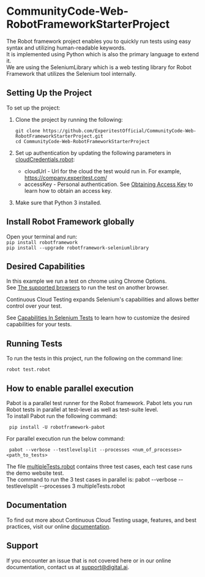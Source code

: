 # CommunityCode-Web-RobotFrameworkStarterProject
The Robot framework project enables you to quickly run tests using easy syntax and utilizing human-readable keywords.\
It is implemented using Python which is also the primary language to extend it.\
We are using the SeleniumLibrary which is a web testing library for Robot Framework that utilizes the Selenium tool internally.
## Setting Up the Project

To set up the project:
1. Clone the project by running the following:
   ```
   git clone https://github.com/ExperitestOfficial/CommunityCode-Web-RobotFrameworkStarterProject.git
   cd CommunityCode-Web-RobotFrameworkStarterProject
   ```   
1. Set up authentication by updating the following parameters in [cloudCredentials.robot](cloudCredentials.robot):
    * cloudUrl - Url for the cloud the test would run in. For example, https://company.experitest.com/
    * accessKey -  Personal authentication. See [Obtaining Access Key](https://docs.digital.ai/bundle/TE/page/obtaining_access_key.html) to learn how to obtain an access key.
    
3. Make sure that Python 3 installed.
## Install Robot Framework globally
Open your terminal and run:\
    ```
    pip install robotframework
    ```\
    ```
    pip install --upgrade robotframework-seleniumlibrary
    ```
## Desired Capabilities
In this example we run a test on chrome using Chrome Options.\
See [The supported browsers](https://www.selenium.dev/documentation/webdriver/browsers/) to run the test on another browser.


Continuous Cloud Testing expands Selenium's capabilities and allows better control over your test.

See [Capabilities In Selenium Tests](https://docs.digital.ai/bundle/TE/page/capabilities_in_selenium_tests.html) to learn how to customize the desired capabilities for your tests.
## Running Tests

To run the tests in this project, run the following on the command line:

```
robot test.robot
```
## How to enable parallel execution
Pabot is a parallel test runner for the Robot framework. Pabot lets you run Robot tests in parallel at test-level as well as test-suite level.\
To install Pabot run the following command:
```
 pip install -U robotframework-pabot
```
For parallel execution run the below command:
```
 pabot --verbose --testlevelsplit --processes <num_of_processes> <path_to_tests> 
``` 
The file [multipleTests.robot](multipleTests.robot) contains three test cases, each test case runs the demo website test.\
The command to run the 3 test cases in parallel is: pabot --verbose --testlevelsplit --processes 3 multipleTests.robot

## Documentation
To find out more about Continuous Cloud Testing usage, features, and best practices, visit our online [documentation](https://docs.digital.ai/bundle/TE/page/test_execution_home.html).

## Support
If you encounter an issue that is not covered here or in our online documentation, contact us at [support@digital.ai](mailto:support@digital.ai).




